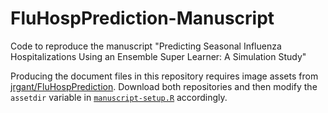 # FluHospPrediction-Manuscript

Code to reproduce the manuscript "Predicting Seasonal Influenza Hospitalizations Using an Ensemble Super Learner: A Simulation Study"

Producing the document files in this repository requires image assets from [jrgant/FluHospPrediction](https://www.github.com/jrgant/FluHospPrediction). Download both repositories and then modify the `assetdir` variable in [`manuscript-setup.R`](manuscript-setup.R) accordingly.
